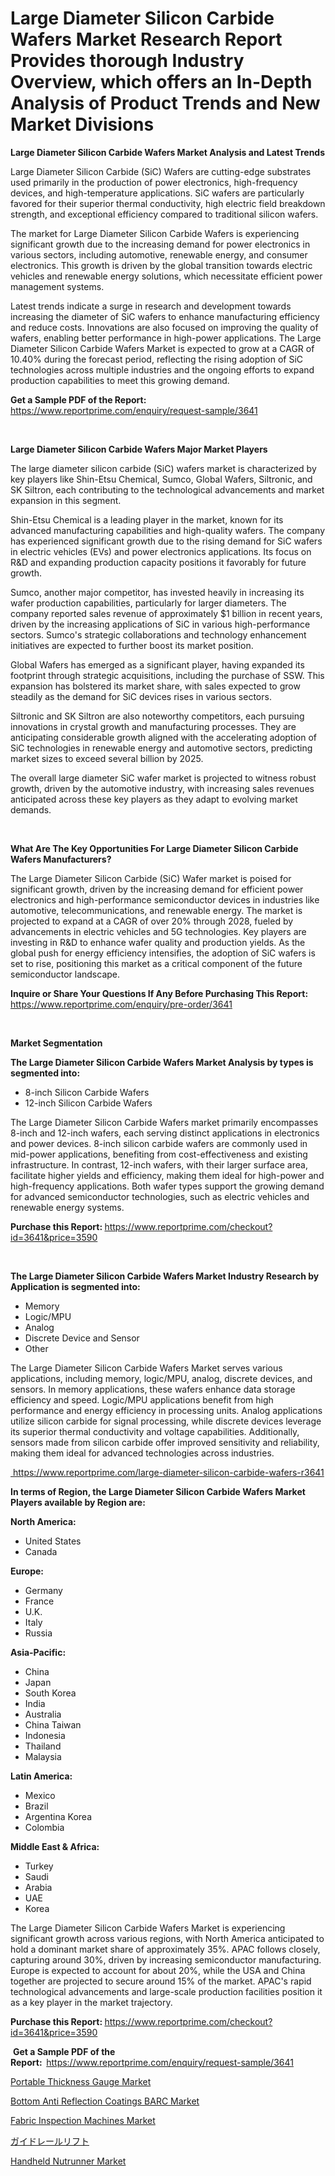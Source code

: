 <p><h1>Large Diameter Silicon Carbide Wafers Market Research Report Provides thorough Industry Overview, which offers an In-Depth Analysis of Product Trends and New Market Divisions</h1></p><p><strong>Large Diameter Silicon Carbide Wafers Market Analysis and Latest Trends</strong></p>
<p><p>Large Diameter Silicon Carbide (SiC) Wafers are cutting-edge substrates used primarily in the production of power electronics, high-frequency devices, and high-temperature applications. SiC wafers are particularly favored for their superior thermal conductivity, high electric field breakdown strength, and exceptional efficiency compared to traditional silicon wafers. </p><p>The market for Large Diameter Silicon Carbide Wafers is experiencing significant growth due to the increasing demand for power electronics in various sectors, including automotive, renewable energy, and consumer electronics. This growth is driven by the global transition towards electric vehicles and renewable energy solutions, which necessitate efficient power management systems. </p><p>Latest trends indicate a surge in research and development towards increasing the diameter of SiC wafers to enhance manufacturing efficiency and reduce costs. Innovations are also focused on improving the quality of wafers, enabling better performance in high-power applications. The Large Diameter Silicon Carbide Wafers Market is expected to grow at a CAGR of 10.40% during the forecast period, reflecting the rising adoption of SiC technologies across multiple industries and the ongoing efforts to expand production capabilities to meet this growing demand.</p></p>
<p><strong>Get a Sample PDF of the Report:&nbsp;</strong> <a href="https://www.reportprime.com/enquiry/request-sample/3641">https://www.reportprime.com/enquiry/request-sample/3641</a></p>
<p>&nbsp;</p>
<p><strong>Large Diameter Silicon Carbide Wafers Major Market Players</strong></p>
<p><p>The large diameter silicon carbide (SiC) wafers market is characterized by key players like Shin-Etsu Chemical, Sumco, Global Wafers, Siltronic, and SK Siltron, each contributing to the technological advancements and market expansion in this segment. </p><p>Shin-Etsu Chemical is a leading player in the market, known for its advanced manufacturing capabilities and high-quality wafers. The company has experienced significant growth due to the rising demand for SiC wafers in electric vehicles (EVs) and power electronics applications. Its focus on R&D and expanding production capacity positions it favorably for future growth.</p><p>Sumco, another major competitor, has invested heavily in increasing its wafer production capabilities, particularly for larger diameters. The company reported sales revenue of approximately $1 billion in recent years, driven by the increasing applications of SiC in various high-performance sectors. Sumco's strategic collaborations and technology enhancement initiatives are expected to further boost its market position.</p><p>Global Wafers has emerged as a significant player, having expanded its footprint through strategic acquisitions, including the purchase of SSW. This expansion has bolstered its market share, with sales expected to grow steadily as the demand for SiC devices rises in various sectors.</p><p>Siltronic and SK Siltron are also noteworthy competitors, each pursuing innovations in crystal growth and manufacturing processes. They are anticipating considerable growth aligned with the accelerating adoption of SiC technologies in renewable energy and automotive sectors, predicting market sizes to exceed several billion by 2025.</p><p>The overall large diameter SiC wafer market is projected to witness robust growth, driven by the automotive industry, with increasing sales revenues anticipated across these key players as they adapt to evolving market demands.</p></p>
<p>&nbsp;</p>
<p><strong>What Are The Key Opportunities For Large Diameter Silicon Carbide Wafers Manufacturers?</strong></p>
<p><p>The Large Diameter Silicon Carbide (SiC) Wafer market is poised for significant growth, driven by the increasing demand for efficient power electronics and high-performance semiconductor devices in industries like automotive, telecommunications, and renewable energy. The market is projected to expand at a CAGR of over 20% through 2028, fueled by advancements in electric vehicles and 5G technologies. Key players are investing in R&D to enhance wafer quality and production yields. As the global push for energy efficiency intensifies, the adoption of SiC wafers is set to rise, positioning this market as a critical component of the future semiconductor landscape.</p></p>
<p><strong>Inquire or Share Your Questions If Any Before Purchasing This Report:</strong> <a href="https://www.reportprime.com/enquiry/pre-order/3641">https://www.reportprime.com/enquiry/pre-order/3641</a></p>
<p>&nbsp;</p>
<p><strong>Market Segmentation</strong></p>
<p><strong>The Large Diameter Silicon Carbide Wafers Market Analysis by types is segmented into:</strong></p>
<p><ul><li>8-inch Silicon Carbide Wafers</li><li>12-inch Silicon Carbide Wafers</li></ul></p>
<p><p>The Large Diameter Silicon Carbide Wafers market primarily encompasses 8-inch and 12-inch wafers, each serving distinct applications in electronics and power devices. 8-inch silicon carbide wafers are commonly used in mid-power applications, benefiting from cost-effectiveness and existing infrastructure. In contrast, 12-inch wafers, with their larger surface area, facilitate higher yields and efficiency, making them ideal for high-power and high-frequency applications. Both wafer types support the growing demand for advanced semiconductor technologies, such as electric vehicles and renewable energy systems.</p></p>
<p><strong>Purchase this Report:&nbsp;</strong><a href="https://www.reportprime.com/checkout?id=3641&price=3590">https://www.reportprime.com/checkout?id=3641&price=3590</a></p>
<p>&nbsp;</p>
<p><strong>The Large Diameter Silicon Carbide Wafers Market Industry Research by Application is segmented into:</strong></p>
<p><ul><li>Memory</li><li>Logic/MPU</li><li>Analog</li><li>Discrete Device and Sensor</li><li>Other</li></ul></p>
<p><p>The Large Diameter Silicon Carbide Wafers Market serves various applications, including memory, logic/MPU, analog, discrete devices, and sensors. In memory applications, these wafers enhance data storage efficiency and speed. Logic/MPU applications benefit from high performance and energy efficiency in processing units. Analog applications utilize silicon carbide for signal processing, while discrete devices leverage its superior thermal conductivity and voltage capabilities. Additionally, sensors made from silicon carbide offer improved sensitivity and reliability, making them ideal for advanced technologies across industries.</p></p>
<p><a href="https://www.reportprime.com/large-diameter-silicon-carbide-wafers-r3641">&nbsp;https://www.reportprime.com/large-diameter-silicon-carbide-wafers-r3641</a></p>
<p><strong>In terms of Region, the Large Diameter Silicon Carbide Wafers Market Players available by Region are:</strong></p>
<p>
    <p> <strong> North America: </strong>
        <ul>
            <li>United States</li>
            <li>Canada</li>
        </ul>
        </p> 
    <p> <strong> Europe: </strong>
        <ul>
            <li>Germany</li>
            <li>France</li>
            <li>U.K.</li>
            <li>Italy</li>
            <li>Russia</li>
        </ul>
        </p> 
    <p> <strong> Asia-Pacific: </strong>
        <ul>
            <li>China</li>
            <li>Japan</li>
            <li>South Korea</li>
            <li>India</li>
            <li>Australia</li>
            <li>China Taiwan</li>
            <li>Indonesia</li>
            <li>Thailand</li>
            <li>Malaysia</li>
        </ul>
        </p> 
    <p> <strong> Latin America: </strong>
        <ul>
            <li>Mexico</li>
            <li>Brazil</li>
            <li>Argentina Korea</li>
            <li>Colombia</li>
        </ul>
        </p> 
    <p> <strong> Middle East & Africa: </strong>
        <ul>
            <li>Turkey</li>
            <li>Saudi</li>
            <li>Arabia</li>
            <li>UAE</li>
            <li>Korea</li>
        </ul>
    </p>
    </p>
<p><p>The Large Diameter Silicon Carbide Wafers Market is experiencing significant growth across various regions, with North America anticipated to hold a dominant market share of approximately 35%. APAC follows closely, capturing around 30%, driven by increasing semiconductor manufacturing. Europe is expected to account for about 20%, while the USA and China together are projected to secure around 15% of the market. APAC's rapid technological advancements and large-scale production facilities position it as a key player in the market trajectory.</p></p>
<p><strong>Purchase this Report: </strong><a href="https://www.reportprime.com/checkout?id=3641&price=3590">https://www.reportprime.com/checkout?id=3641&price=3590</a></p>
<p>&nbsp;<strong>Get a Sample PDF of the Report:&nbsp;&nbsp;</strong><a href="https://www.reportprime.com/enquiry/request-sample/3641">https://www.reportprime.com/enquiry/request-sample/3641</a></p>
<p><strong></strong></p>
<p><p><a href="https://github.com/FassouRP/Market-Research-Report-List-6/blob/main/portable-thickness-gauge-market.md">Portable Thickness Gauge Market</a></p><p><a href="https://github.com/rahu1506/Market-Research-Report-List-5/blob/main/bottom-anti-reflection-coatings-barc-market.md">Bottom Anti Reflection Coatings BARC Market</a></p><p><a href="https://medium.com/@willowbruen/fabric-inspection-machines-market-forecasts-market-trends-and-impact-analysis-2024-2031-1a485155171b">Fabric Inspection Machines Market</a></p><p><a href="https://medium.com/@narcisoferry/2024%E5%B9%B4%E3%81%8B%E3%82%892031%E5%B9%B4%E3%81%BE%E3%81%A7%E3%81%AE%E6%9C%9F%E9%96%93%E3%81%AB%E4%BA%88%E6%B8%AC%E3%81%95%E3%82%8C%E3%81%9F%E3%82%AC%E3%82%A4%E3%83%89%E3%83%AC%E3%83%BC%E3%83%AB%E3%83%AA%E3%83%95%E3%83%88%E5%B8%82%E5%A0%B4%E3%81%AE%E5%8B%95%E5%90%91%E3%81%A8%E6%88%90%E9%95%B7%E3%83%89%E3%83%A9%E3%82%A4%E3%83%90%E3%83%BC%E3%82%92%E5%88%86%E6%9E%90%E3%81%97%E3%81%BE%E3%81%99-8828d31cc6f0">ガイドレールリフト</a></p><p><a href="https://medium.com/@willowbruen/strategic-market-insights-navigating-the-global-handheld-nutrunner-market-landscape-2024-2031-df0b4c7ba2c0">Handheld Nutrunner Market</a></p></p>